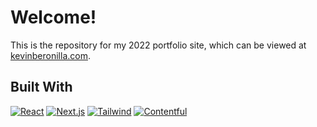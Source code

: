 # Welcome!

This is the repository for my 2022 portfolio site, which can be viewed at [kevinberonilla.com](https://kevinberonilla.com).

## Built With

[![React](https://img.shields.io/badge/React-1E1E1E?style=for-the-badge&logo=react&logoColor=61DAFB)](https://react.dev)
[![Next.js](https://img.shields.io/badge/Next.js-1E1E1E?style=for-the-badge&logo=react&logoColor=CC6699)](https://nextjs.org)
[![Tailwind](https://img.shields.io/badge/Tailwind_CSS-06B6D4?style=for-the-badge&logo=nodedotjs&logoColor=2F6C1C)](https://tailwindcss.com)
[![Contentful](https://img.shields.io/badge/Contenful-1E1E1E?style=for-the-badge&logo=contentful&logoColor=2F68DE)](https://www.contentful.com)
